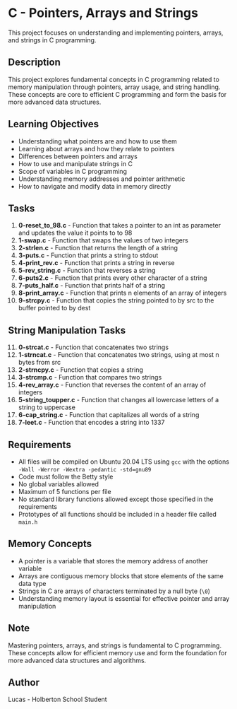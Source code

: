 # C - Pointers, Arrays and Strings

This project focuses on understanding and implementing pointers, arrays, and strings in C programming.

## Description

This project explores fundamental concepts in C programming related to memory manipulation through pointers, array usage, and string handling. These concepts are core to efficient C programming and form the basis for more advanced data structures.

## Learning Objectives

- Understanding what pointers are and how to use them
- Learning about arrays and how they relate to pointers
- Differences between pointers and arrays
- How to use and manipulate strings in C
- Scope of variables in C programming
- Understanding memory addresses and pointer arithmetic
- How to navigate and modify data in memory directly

## Tasks

1. **0-reset_to_98.c** - Function that takes a pointer to an int as parameter and updates the value it points to to 98
2. **1-swap.c** - Function that swaps the values of two integers
3. **2-strlen.c** - Function that returns the length of a string
4. **3-puts.c** - Function that prints a string to stdout
5. **4-print_rev.c** - Function that prints a string in reverse
6. **5-rev_string.c** - Function that reverses a string
7. **6-puts2.c** - Function that prints every other character of a string
8. **7-puts_half.c** - Function that prints half of a string
9. **8-print_array.c** - Function that prints n elements of an array of integers
10. **9-strcpy.c** - Function that copies the string pointed to by src to the buffer pointed to by dest

## String Manipulation Tasks

11. **0-strcat.c** - Function that concatenates two strings
12. **1-strncat.c** - Function that concatenates two strings, using at most n bytes from src
13. **2-strncpy.c** - Function that copies a string
14. **3-strcmp.c** - Function that compares two strings
15. **4-rev_array.c** - Function that reverses the content of an array of integers
16. **5-string_toupper.c** - Function that changes all lowercase letters of a string to uppercase
17. **6-cap_string.c** - Function that capitalizes all words of a string
18. **7-leet.c** - Function that encodes a string into 1337

## Requirements

- All files will be compiled on Ubuntu 20.04 LTS using `gcc` with the options `-Wall -Werror -Wextra -pedantic -std=gnu89`
- Code must follow the Betty style
- No global variables allowed
- Maximum of 5 functions per file
- No standard library functions allowed except those specified in the requirements
- Prototypes of all functions should be included in a header file called `main.h`

## Memory Concepts

- A pointer is a variable that stores the memory address of another variable
- Arrays are contiguous memory blocks that store elements of the same data type
- Strings in C are arrays of characters terminated by a null byte (`\0`)
- Understanding memory layout is essential for effective pointer and array manipulation

## Note

Mastering pointers, arrays, and strings is fundamental to C programming. These concepts allow for efficient memory use and form the foundation for more advanced data structures and algorithms.

## Author

Lucas - Holberton School Student
